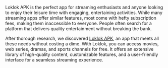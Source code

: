 Loklok APK is the perfect app for streaming enthusiasts and anyone looking to enjoy their leisure time with engaging, entertaining activities. While many streaming apps offer similar features, most come with hefty subscription fees, making them inaccessible to everyone. People often search for a platform that delivers quality entertainment without breaking the bank.  

After thorough research, we discovered [Loklok APK](https://lokloktube.com/), an app that meets all these needs without costing a dime. With Loklok, you can access movies, web series, dramas, and sports channels for free. It offers an extensive library of high-quality content, customizable features, and a user-friendly interface for a seamless streaming experience.
